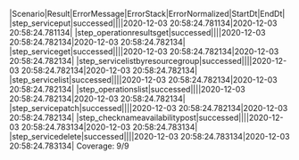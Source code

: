 |Scenario|Result|ErrorMessage|ErrorStack|ErrorNormalized|StartDt|EndDt|
|step_serviceput|successed||||2020-12-03 20:58:24.781134|2020-12-03 20:58:24.781134|
|step_operationresultsget|successed||||2020-12-03 20:58:24.782134|2020-12-03 20:58:24.782134|
|step_serviceget|successed||||2020-12-03 20:58:24.782134|2020-12-03 20:58:24.782134|
|step_servicelistbyresourcegroup|successed||||2020-12-03 20:58:24.782134|2020-12-03 20:58:24.782134|
|step_servicelist|successed||||2020-12-03 20:58:24.782134|2020-12-03 20:58:24.782134|
|step_operationslist|successed||||2020-12-03 20:58:24.782134|2020-12-03 20:58:24.782134|
|step_servicepatch|successed||||2020-12-03 20:58:24.782134|2020-12-03 20:58:24.782134|
|step_checknameavailabilitypost|successed||||2020-12-03 20:58:24.783134|2020-12-03 20:58:24.783134|
|step_servicedelete|successed||||2020-12-03 20:58:24.783134|2020-12-03 20:58:24.783134|
Coverage: 9/9

